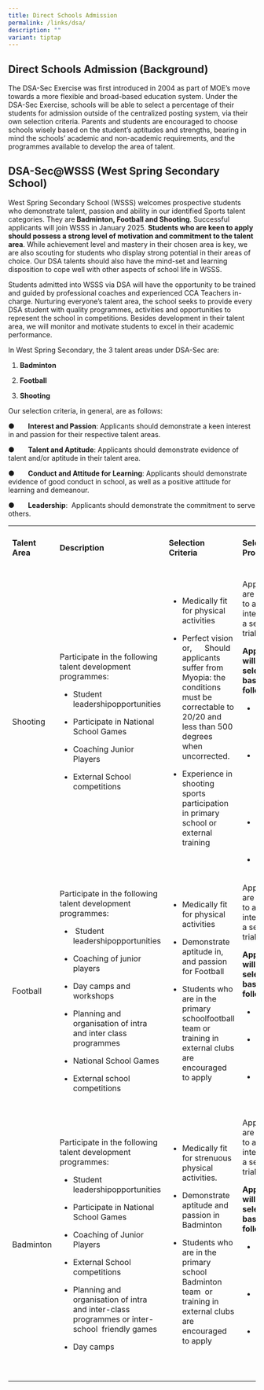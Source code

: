 ```yaml
---
title: Direct Schools Admission
permalink: /links/dsa/
description: ""
variant: tiptap
---
```

<h2>Direct Schools Admission (Background)</h2>
<p>The DSA-Sec Exercise was first introduced in 2004 as part of MOE’s move
towards a more flexible and broad-based education system. Under the DSA-Sec
Exercise, schools will be able to select a percentage of their students
for admission outside of the centralized posting system, via their own
selection criteria. Parents and students are encouraged to choose schools
wisely based on the student’s aptitudes and strengths, bearing in mind
the schools’ academic and non-academic requirements, and the programmes
available to develop the area of talent.</p>
<h2>DSA-Sec@WSSS (West Spring Secondary School)</h2>
<p>West Spring Secondary School (WSSS) welcomes prospective students who
demonstrate talent, passion and ability in our identified Sports talent
categories. They are<strong> Badminton, Football and Shooting</strong>.
Successful applicants will join WSSS in January 2025. <strong>Students who are keen to apply should possess a strong level of motivation and commitment to the talent area</strong>.
While achievement level and mastery in their chosen area is key, we are
also scouting for students who display strong potential in their areas
of choice. Our DSA talents should also have the mind-set and learning disposition
to cope well with other aspects of school life in WSSS.</p>
<p>Students admitted into WSSS via DSA will have the opportunity to be trained
and guided by professional coaches and experienced CCA Teachers in-charge.
Nurturing everyone’s talent area, the school seeks to provide every DSA
student with quality programmes, activities and opportunities to represent
the school in competitions. Besides development in their talent area, we
will monitor and motivate students to excel in their academic performance.</p>
<p>In West Spring Secondary, the 3 talent areas under DSA-Sec are:</p>
<ol data-tight="true" class="tight">
<li>
<p><strong>Badminton</strong>
</p>
</li>
<li>
<p><strong>Football</strong>
</p>
</li>
<li>
<p><strong>Shooting</strong>
</p>
</li>
</ol>
<p>Our selection criteria, in general, are as follows:</p>
<p>●&nbsp;&nbsp;&nbsp;&nbsp;&nbsp;&nbsp; <strong>Interest and Passion</strong>:
Applicants should demonstrate a keen interest in and passion for their
respective talent areas.</p>
<p>●&nbsp;&nbsp;&nbsp;&nbsp;&nbsp;&nbsp; <strong>Talent and Aptitude</strong>:
Applicants should demonstrate evidence of talent and/or aptitude in their
talent area.</p>
<p>●&nbsp;&nbsp;&nbsp;&nbsp;&nbsp;&nbsp; <strong>Conduct and Attitude for Learning</strong>:
Applicants should demonstrate evidence of good conduct in school, as well
as a positive attitude for learning and demeanour.&nbsp;</p>
<p>●&nbsp;&nbsp;&nbsp;&nbsp;&nbsp;&nbsp; <strong>Leadership</strong>: &nbsp;Applicants
should demonstrate the commitment to serve others.</p>
<table>
<tbody>
<tr>
<td rowspan="1" colspan="1">
<h4>Talent Area</h4>
</td>
<td rowspan="1" colspan="1">
<h4>Description</h4>
</td>
<td rowspan="1" colspan="1">
<h4>Selection Criteria</h4>
</td>
<td rowspan="1" colspan="1">
<h4>Selection Process</h4>
</td>
</tr>
<tr>
<td rowspan="1" colspan="1">
<p>Shooting</p>
</td>
<td rowspan="1" colspan="1">
<p>Participate in the following talent development programmes:</p>
<ul data-tight="true" class="tight">
<li>
<p>Student leadershipopportunities</p>
</li>
<li>
<p>Participate in National School Games</p>
</li>
<li>
<p>Coaching Junior Players</p>
</li>
<li>
<p>External School competitions</p>
</li>
</ul>
</td>
<td rowspan="1" colspan="1">
<ul data-tight="true" class="tight">
<li>
<p>Medically fit for physical activities</p>
</li>
<li>
<p>Perfect vision or,&nbsp;&nbsp;&nbsp;&nbsp;&nbsp; Should applicants suffer
from Myopia: the conditions must be correctable to 20/20 and less than
500 degrees when uncorrected.</p>
</li>
<li>
<p>Experience in shooting sports participation in primary school or external
training</p>
</li>
</ul>
</td>
<td rowspan="1" colspan="1">
<p>Applicants are required to attend an interview and a selection trial.</p>
<p><strong>Applicants will be selected based on the following:</strong>&nbsp;</p>
<ul data-tight="true" class="tight">
<li>
<p>Strength test (weight of Pistol)</p>
</li>
<li>
<p>Shooting Trial (Based on groupings and scores)</p>
</li>
<li>
<p>Academic Track Record</p>
</li>
<li>
<p>Conduct</p>
</li>
</ul>
</td>
</tr>
<tr>
<td rowspan="1" colspan="1">
<p>Football</p>
</td>
<td rowspan="1" colspan="1">
<p>Participate in the following talent development programmes:</p>
<ul data-tight="true" class="tight">
<li>
<p>&nbsp;Student leadershipopportunities</p>
</li>
<li>
<p>Coaching of junior players</p>
</li>
<li>
<p>Day camps and workshops</p>
</li>
<li>
<p>Planning and organisation of intra and inter class programmes&nbsp;</p>
</li>
<li>
<p>National School Games</p>
</li>
<li>
<p>External school competitions</p>
</li>
</ul>
</td>
<td rowspan="1" colspan="1">
<ul data-tight="true" class="tight">
<li>
<p>Medically fit for physical activities</p>
</li>
<li>
<p>Demonstrate aptitude in, and passion for Football</p>
</li>
<li>
<p>Students who are in the primary schoolfootball team or training in external
clubs are encouraged to apply</p>
</li>
</ul>
</td>
<td rowspan="1" colspan="1">
<p>Applicants are required to attend an interview and a selection trial.</p>
<p><strong>Applicants will be selected based on the following:</strong>
</p>
<ul data-tight="true" class="tight">
<li>
<p>Aptitude in Football</p>
</li>
<li>
<p>Academic Track Record</p>
</li>
<li>
<p>Conduct</p>
</li>
</ul>
<p>&nbsp;</p>
</td>
</tr>
<tr>
<td rowspan="1" colspan="1">
<p>Badminton</p>
</td>
<td rowspan="1" colspan="1">
<p>Participate in the following talent development programmes:</p>
<ul data-tight="true" class="tight">
<li>
<p>Student leadershipopportunities</p>
</li>
<li>
<p>Participate in National School Games</p>
</li>
<li>
<p>Coaching of Junior Players</p>
</li>
<li>
<p>External School competitions</p>
</li>
<li>
<p>Planning and organisation of intra and&nbsp;inter-class programmes or
inter-school&nbsp;&nbsp;friendly games</p>
</li>
<li>
<p>Day camps</p>
</li>
</ul>
</td>
<td rowspan="1" colspan="1">
<ul data-tight="true" class="tight">
<li>
<p>Medically fit for strenuous physical activities.</p>
</li>
<li>
<p>Demonstrate aptitude and passion in Badminton</p>
</li>
<li>
<p>Students who are in the primary school Badminton team &nbsp;or training
in external clubs are encouraged to apply</p>
</li>
</ul>
</td>
<td rowspan="1" colspan="1">
<p>Applicants are required to attend an interview and a selection trial.</p>
<p><strong>Applicants will be selected based on the following:</strong>
</p>
<ul data-tight="true" class="tight">
<li>
<p>Aptitude and skills in Badminton</p>
</li>
<li>
<p>Academic Track Record</p>
</li>
<li>
<p>Conduct</p>
</li>
</ul>
<p>&nbsp;</p>
<p>&nbsp;</p>
</td>
</tr>
</tbody>
</table>
<p></p>